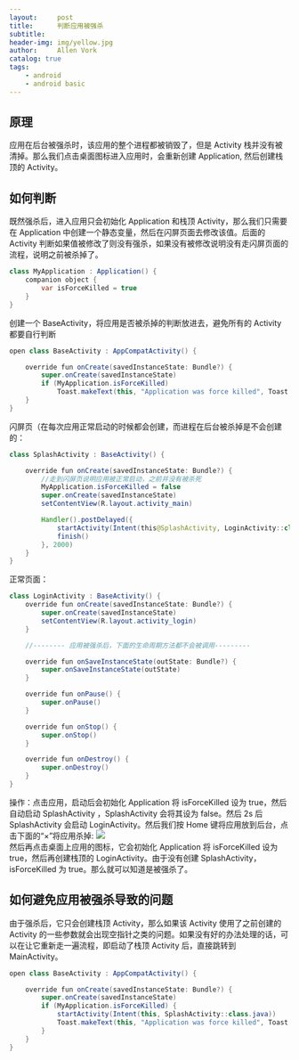 ```yaml
---
layout:     post
title:      判断应用被强杀
subtitle:   
header-img: img/yellow.jpg
author:     Allen Vork
catalog: true
tags:
    - android
    - android basic    
---
```


## 原理
应用在后台被强杀时，该应用的整个进程都被销毁了，但是 Activity 栈并没有被清掉。那么我们点击桌面图标进入应用时，会重新创建 Application, 然后创建栈顶的 Activity。 

## 如何判断
既然强杀后，进入应用只会初始化 Application 和栈顶 Activity，那么我们只需要在 Application 中创建一个静态变量，然后在闪屏页面去修改该值。后面的 Activity 判断如果值被修改了则没有强杀，如果没有被修改说明没有走闪屏页面的流程，说明之前被杀掉了。
```java
class MyApplication : Application() {
    companion object {
        var isForceKilled = true
    }
}
```

创建一个 BaseActivity，将应用是否被杀掉的判断放进去，避免所有的 Activity 都要自行判断
```java
open class BaseActivity : AppCompatActivity() {

    override fun onCreate(savedInstanceState: Bundle?) {
        super.onCreate(savedInstanceState)
        if (MyApplication.isForceKilled)
            Toast.makeText(this, "Application was force killed", Toast.LENGTH_LONG).show()
    }
}
```

闪屏页（在每次应用正常启动的时候都会创建，而进程在后台被杀掉是不会创建的： 
```java
class SplashActivity : BaseActivity() {

    override fun onCreate(savedInstanceState: Bundle?) {
        //走到闪屏页说明应用被正常启动，之前并没有被杀死
        MyApplication.isForceKilled = false
        super.onCreate(savedInstanceState)
        setContentView(R.layout.activity_main)

        Handler().postDelayed({
            startActivity(Intent(this@SplashActivity, LoginActivity::class.java))
            finish()
        }, 2000)
    }
}

```

正常页面：
```java
class LoginActivity : BaseActivity() {
    override fun onCreate(savedInstanceState: Bundle?) {
        super.onCreate(savedInstanceState)
        setContentView(R.layout.activity_login)
    }

    //-------- 应用被强杀后，下面的生命周期方法都不会被调用---------

    override fun onSaveInstanceState(outState: Bundle?) {
        super.onSaveInstanceState(outState)
    }

    override fun onPause() {
        super.onPause()
    }

    override fun onStop() {
        super.onStop()
    }

    override fun onDestroy() {
        super.onDestroy()
    }
}
```
操作：点击应用，启动后会初始化 Application 将 isForceKilled 设为 true，然后自动启动 SplashActivity ，SplashActivity 会将其设为 false。然后 2s 后 SplashActivity 会启动 LoginActivity。然后我们按 Home 键将应用放到后台，点击下面的“×”将应用杀掉:
![]({{site.url}}/img/android/basic/appforcekilled/dismiss.png)    
然后再点击桌面上应用的图标，它会初始化 Application 将 isForceKilled 设为 true，然后再创建栈顶的 LoginActivity。由于没有创建 SplashActivity，isForceKilled 为 true。那么就可以知道是被强杀了。

## 如何避免应用被强杀导致的问题
由于强杀后，它只会创建栈顶 Activity，那么如果该 Activity 使用了之前创建的 Activity 的一些参数就会出现空指针之类的问题。如果没有好的办法处理的话，可以在让它重新走一遍流程，即启动了栈顶 Activity 后，直接跳转到 MainActivity。

```java
open class BaseActivity : AppCompatActivity() {

    override fun onCreate(savedInstanceState: Bundle?) {
        super.onCreate(savedInstanceState)
        if (MyApplication.isForceKilled) {
            startActivity(Intent(this, SplashActivity::class.java))
            Toast.makeText(this, "Application was force killed", Toast.LENGTH_LONG).show()
        }
    }
}
```